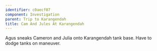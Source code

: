 ```yaml
---
identifier: c0aecf07
component: Investigation
parent: Trip to Karangendah 
title: Cam And Jules At Karangendah
---
```

Agus sneaks Cameron and Julia onto Karangendah tank base. Have to dodge
tanks on maneuver.
